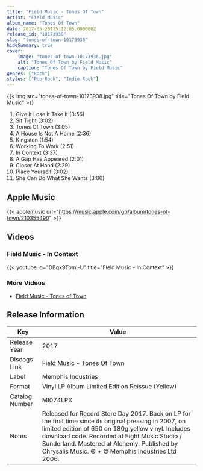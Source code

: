```yaml
---
title: "Field Music - Tones Of Town"
artist: "Field Music"
album_name: "Tones Of Town"
date: 2017-05-20T15:12:05.000000Z
release_id: "10173938"
slug: "tones-of-town-10173938"
hideSummary: true
cover:
    image: "tones-of-town-10173938.jpg"
    alt: "Tones Of Town by Field Music"
    caption: "Tones Of Town by Field Music"
genres: ["Rock"]
styles: ["Pop Rock", "Indie Rock"]
---
```


{{< img src="tones-of-town-10173938.jpg" title="Tones Of Town by Field Music" >}}

<!-- section break -->

1. Give It Lose It Take It (3:56)
2. Sit Tight (3:02)
3. Tones Of Town (3:05)
4. A House Is Not A Home (2:36)
5. Kingston (1:54)
6. Working To Work (2:51)
7. In Context (3:37)
8. A Gap Has Appeared (2:01)
9. Closer At Hand (2:29)
10. Place Yourself (3:02)
11. She Can Do What She Wants (3:06)

<!-- section break -->




## Apple Music
{{< applemusic url="https://music.apple.com/gb/album/tones-of-town/210355490" >}}





## Videos
### Field Music - In Context
{{< youtube id="DBqx9Tpmj-U" title="Field Music - In Context" >}}<br>

### More Videos

- [Field Music - Tones of Town](https://www.youtube.com/watch?v=nYzlSJKboio)


## Release Information
|  Key           | Value                                                |
| ---------------| ---------------------------------------------------- |
| Release Year   | 2017                                   |
| Discogs Link   | [Field Music - Tones Of Town](https://www.discogs.com/release/10173938-Field-Music-Tones-Of-Town) |
| Label          | Memphis Industries |
| Format         | Vinyl LP Album Limited Edition Reissue (Yellow) |
| Catalog Number | MI074LPX |
| Notes | Released for Record Store Day 2017.  Back on LP for the first time since its original pressing in 2007, on limited edition of 650 on  180g yellow vinyl.  Includes download code.  Recorded at Eight Music Studio / Sunderland. Mastered at Alchemy.  Published by Chrysalis Music. ℗ + © Memphis Industries Ltd 2006. |
